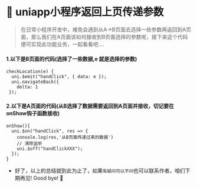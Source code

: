 

# :fox_face: uniapp小程序返回上页传递参数



>在日常小程序开发中，难免会遇到从A->B页面去选择一些参数再返回到A页面，那么我们在A页面该如何接收到B页面选择的参数呢，接下来这个代码便可实现此功能业务，一起看看吧....



#### 1.以下是B页面的代码(选择了一些数据,e 就是选择的参数)
```
checkLocation(e) {
  uni.$emit("handClick", { data: e });
  uni.navigateBack({
    delta: 1
 });

```


#### 2.以下是A页面的代码(从B选择了数据需要返回到A页面并接收，切记要在onShow钩子函数接收)

```
onShow(){
  uni.$on("handClick", res => {
    console.log(res,'从B页面传递过来的数据')
    // 清除监听
    uni.$off("handClickXXX");
  });
}
```




* 好了，以上的总结就到此为止了，如果`有疑问可以不问`也可以联系作者。咱们下期再见! Good bye! 🌸